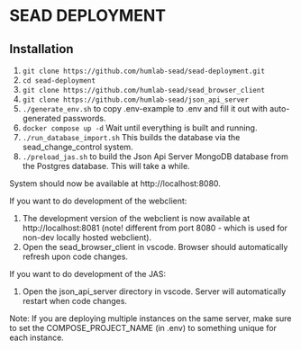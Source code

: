 # SEAD DEPLOYMENT

## Installation

1. `git clone https://github.com/humlab-sead/sead-deployment.git`
1. `cd sead-deployment`
1. `git clone https://github.com/humlab-sead/sead_browser_client`
1. `git clone https://github.com/humlab-sead/json_api_server`
1. `./generate_env.sh` to copy .env-example to .env and fill it out with auto-generated passwords.
1. `docker compose up -d` Wait until everything is built and running.
1. `./run_database_import.sh` This builds the database via the sead_change_control system.
1. `./preload_jas.sh` to build the Json Api Server MongoDB database from the Postgres database. This will take a while.

System should now be available at http://localhost:8080.

If you want to do development of the webclient:
1. The development version of the webclient is now available at http://localhost:8081 (note! different from port 8080 - which is used for non-dev locally hosted webclient).
1. Open the sead_browser_client in vscode. Browser should automatically refresh upon code changes.


If you want to do development of the JAS:
1. Open the json_api_server directory in vscode. Server will automatically restart when code changes.


Note:
If you are deploying multiple instances on the same server, make sure to set the COMPOSE_PROJECT_NAME (in .env) to something unique for each instance.